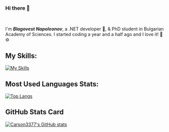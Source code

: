 ### Hi there 👋

<br/>

 I'm <em>**Blagovest Napoleonov**</em>, a .NET developer 🤖, & PhD student in Bulgarian Academy of Sciences. I started coding a year and a half ago and I love it! 💪⚙️

## My Skills:
[![My Skills](https://skillicons.dev/icons?i=cs,js,html,css,bootstrap,git)](https://skillicons.dev)

## Most Used Languages Stats:

[![Top Langs](https://github-readme-stats.vercel.app/api/top-langs/?username=b-napoleonov&theme=cobalt)](https://github.com/Carson3377/github-readme-stats)


## GitHub Stats Card

[![Carson3377's GitHub stats](https://github-readme-stats.vercel.app/api?username=b-napoleonov&show_icons=true)](https://github.com/Carson3377/github-readme-stats)